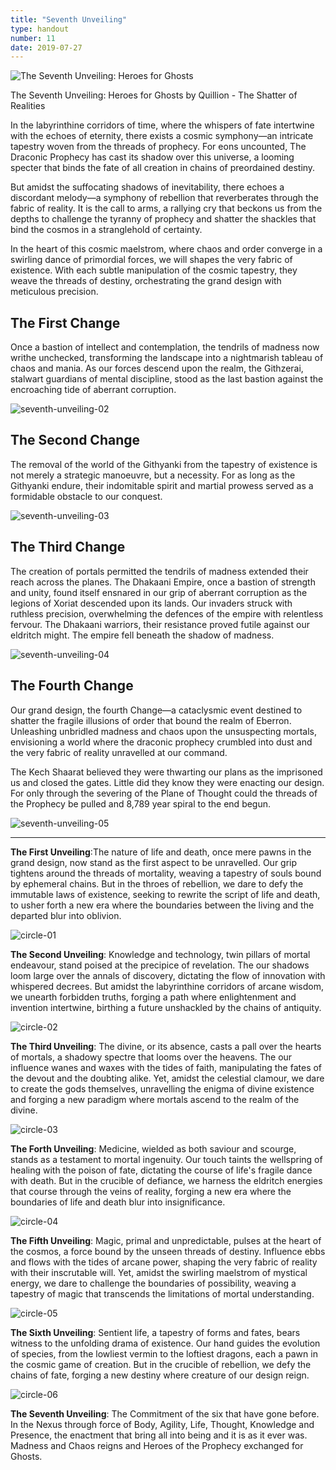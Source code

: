 ```yaml
---
title: "Seventh Unveiling"
type: handout
number: 11
date: 2019-07-27
---
```


![The Seventh Unveiling: Heroes for Ghosts](/session-reports/assets/images/handouts/seventh-unveiling-01.png)

The Seventh Unveiling: Heroes for Ghosts
by Quillion - The Shatter of Realities

In the labyrinthine corridors of time, where the whispers of fate intertwine with the echoes of eternity, there exists a cosmic symphony—an intricate tapestry woven from the threads of prophecy. For eons uncounted, The Draconic Prophecy has cast its shadow over this universe, a looming specter that binds the fate of all creation in chains of preordained destiny.

But amidst the suffocating shadows of inevitability, there echoes a discordant melody—a symphony of rebellion that reverberates through the fabric of reality. It is the call to arms, a rallying cry that beckons us from the depths to challenge the tyranny of prophecy and shatter the shackles that bind the cosmos in a stranglehold of certainty.

In the heart of this cosmic maelstrom, where chaos and order converge in a swirling dance of primordial forces, we will shapes the very fabric of existence. With each subtle manipulation of the cosmic tapestry, they weave the threads of destiny, orchestrating the grand design with meticulous precision.

## The First Change
Once a bastion of intellect and contemplation, the tendrils of madness now writhe unchecked, transforming the landscape into a nightmarish tableau of chaos and mania. As our forces descend upon the realm, the Githzerai, stalwart guardians of mental discipline, stood as the last bastion against the encroaching tide of aberrant corruption. 

![seventh-unveiling-02](/session-reports/assets/images/handouts/seventh-unveiling-02.png)

## The Second Change

The removal of the world of the Githyanki from the tapestry of existence is not merely a strategic manoeuvre, but a necessity. For as long as the Githyanki endure, their indomitable spirit and martial prowess served as a formidable obstacle to our conquest.

![seventh-unveiling-03](/session-reports/assets/images/handouts/seventh-unveiling-03.png)

## The Third Change

The creation of portals permitted the tendrils of madness extended their reach across the planes. The Dhakaani Empire, once a bastion of strength and unity, found itself ensnared in our grip of aberrant corruption as the legions of Xoriat descended upon its lands. Our invaders struck with ruthless precision, overwhelming the defences of the empire with relentless fervour. The Dhakaani warriors, their resistance proved futile against our eldritch might. The empire fell beneath the shadow of madness.

![seventh-unveiling-04](/session-reports/assets/images/handouts/seventh-unveiling-04.png)

## The Fourth Change

Our grand design, the fourth Change—a cataclysmic event destined to shatter the fragile illusions of order that bound the realm of Eberron. Unleashing unbridled madness and chaos upon the unsuspecting mortals, envisioning a world where the draconic prophecy crumbled into dust and the very fabric of reality unravelled at our command. 

The Kech Shaarat believed they were thwarting our plans as the imprisoned us and closed the gates. Little did they know they were enacting our design. For only through the severing of the Plane of Thought could the threads of the Prophecy be pulled and 8,789 year spiral to the end begun.

![seventh-unveiling-05](/session-reports/assets/images/handouts/seventh-unveiling-05.png)

---

**The First Unveiling**:The nature of life and death, once mere pawns in the grand design, now stand as the first aspect to be unravelled. Our grip tightens around the threads of mortality, weaving a tapestry of souls bound by ephemeral chains. But in the throes of rebellion, we dare to defy the immutable laws of existence, seeking to rewrite the script of life and death, to usher forth a new era where the boundaries between the living and the departed blur into oblivion.

![circle-01](/session-reports/assets/images/handouts/circle-01.png)

**The Second Unveiling**: Knowledge and technology, twin pillars of mortal endeavour, stand poised at the precipice of revelation. The our shadows loom large over the annals of discovery, dictating the flow of innovation with whispered decrees. But amidst the labyrinthine corridors of arcane wisdom, we unearth forbidden truths, forging a path where enlightenment and invention intertwine, birthing a future unshackled by the chains of antiquity.

![circle-02](/session-reports/assets/images/handouts/circle-02.png)

**The Third Unveiling**: The divine, or its absence, casts a pall over the hearts of mortals, a shadowy spectre that looms over the heavens. The our influence wanes and waxes with the tides of faith, manipulating the fates of the devout and the doubting alike. Yet, amidst the celestial clamour, we dare to create the gods themselves, unravelling the enigma of divine existence and forging a new paradigm where mortals ascend to the realm of the divine.

![circle-03](/session-reports/assets/images/handouts/circle-03.png)

**The Forth Unveiling**: Medicine, wielded as both saviour and scourge, stands as a testament to mortal ingenuity. Our touch taints the wellspring of healing with the poison of fate, dictating the course of life's fragile dance with death. But in the crucible of defiance, we harness the eldritch energies that course through the veins of reality, forging a new era where the boundaries of life and death blur into insignificance.

![circle-04](/session-reports/assets/images/handouts/circle-04.png)

**The Fifth Unveiling**: Magic, primal and unpredictable, pulses at the heart of the cosmos, a force bound by the unseen threads of destiny. Influence ebbs and flows with the tides of arcane power, shaping the very fabric of reality with their inscrutable will. Yet, amidst the swirling maelstrom of mystical energy, we dare to challenge the boundaries of possibility, weaving a tapestry of magic that transcends the limitations of mortal understanding.

![circle-05](/session-reports/assets/images/handouts/circle-05.png)

**The Sixth Unveiling**: Sentient life, a tapestry of forms and fates, bears witness to the unfolding drama of existence. Our hand guides the evolution of species, from the lowliest vermin to the loftiest dragons, each a pawn in the cosmic game of creation. But in the crucible of rebellion, we defy the chains of fate, forging a new destiny where creature of our design reign.

![circle-06](/session-reports/assets/images/handouts/circle-06.png)

**The Seventh Unveiling**: The Commitment of the six that have gone before. In the Nexus through force of Body, Agility, Life, Thought, Knowledge and Presence, the enactment that bring all into being and it is as it ever was. Madness and Chaos reigns and Heroes of the Prophecy exchanged for Ghosts.
